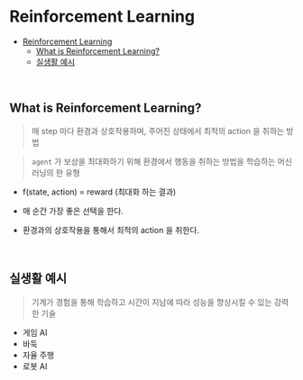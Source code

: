 # Reinforcement Learning
<!-- TOC -->

- [Reinforcement Learning](#reinforcement-learning)
    - [What is Reinforcement Learning?](#what-is-reinforcement-learning)
    - [실생활 예시](#%EC%8B%A4%EC%83%9D%ED%99%9C-%EC%98%88%EC%8B%9C)

<!-- /TOC -->

<br>

## What is Reinforcement Learning?

> 매 step 마다 환경과 상호작용하며, 주어진 상태에서 최적의 action 을 취하는 방법

> `agent` 가 보상을 최대화하기 위해 환경에서 행동을 취하는 방법을 학습하는 머신 러닝의 한 유형

- f(state, action) = reward (최대화 하는 결과)

- 매 순간 가장 좋은 선택을 한다.
- 환경과의 상호작용을 통해서 최적의 action 을 취한다.

<br>

## 실생활 예시

> 기계가 경험을 통해 학습하고 시간이 지남에 따라 성능을 향상시킬 수 있는 강력한 기술

- 게임 AI
- 바둑
- 자율 주행
- 로봇 AI